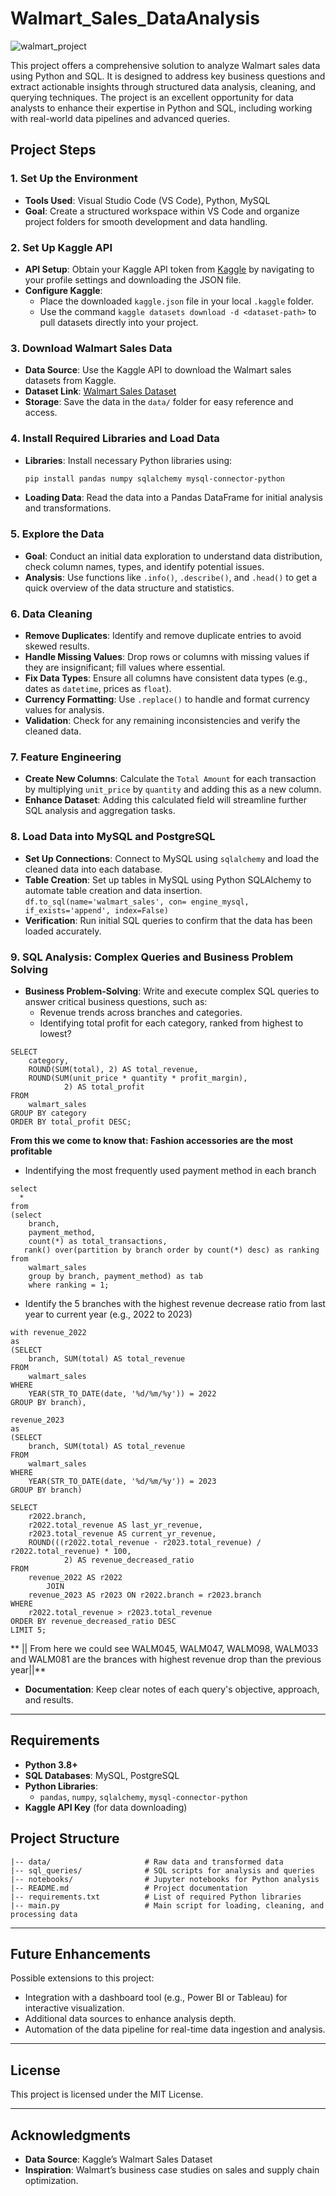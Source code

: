 # Walmart_Sales_DataAnalysis

![walmart_project](https://github.com/user-attachments/assets/ff3c31d9-65bf-4aab-9479-261b74da60ad)


This project offers a comprehensive solution to analyze Walmart sales data using Python and SQL. It is designed to address key business questions and extract actionable insights through structured data analysis, cleaning, and querying techniques. The project is an excellent opportunity for data analysts to enhance their expertise in Python and SQL, including working with real-world data pipelines and advanced queries.

## Project Steps

### 1. Set Up the Environment
   - **Tools Used**: Visual Studio Code (VS Code), Python, MySQL
   - **Goal**: Create a structured workspace within VS Code and organize project folders for smooth development and data handling.

### 2. Set Up Kaggle API
   - **API Setup**: Obtain your Kaggle API token from [Kaggle](https://www.kaggle.com/) by navigating to your profile settings and downloading the JSON file.
   - **Configure Kaggle**: 
      - Place the downloaded `kaggle.json` file in your local `.kaggle` folder.
      - Use the command `kaggle datasets download -d <dataset-path>` to pull datasets directly into your project.

### 3. Download Walmart Sales Data
   - **Data Source**: Use the Kaggle API to download the Walmart sales datasets from Kaggle.
   - **Dataset Link**: [Walmart Sales Dataset](https://www.kaggle.com/najir0123/walmart-10k-sales-datasets)
   - **Storage**: Save the data in the `data/` folder for easy reference and access.

### 4. Install Required Libraries and Load Data
   - **Libraries**: Install necessary Python libraries using:
     ```bash
     pip install pandas numpy sqlalchemy mysql-connector-python
     ```
   - **Loading Data**: Read the data into a Pandas DataFrame for initial analysis and transformations.

### 5. Explore the Data
   - **Goal**: Conduct an initial data exploration to understand data distribution, check column names, types, and identify potential issues.
   - **Analysis**: Use functions like `.info()`, `.describe()`, and `.head()` to get a quick overview of the data structure and statistics.

### 6. Data Cleaning
   - **Remove Duplicates**: Identify and remove duplicate entries to avoid skewed results.
   - **Handle Missing Values**: Drop rows or columns with missing values if they are insignificant; fill values where essential.
   - **Fix Data Types**: Ensure all columns have consistent data types (e.g., dates as `datetime`, prices as `float`).
   - **Currency Formatting**: Use `.replace()` to handle and format currency values for analysis.
   - **Validation**: Check for any remaining inconsistencies and verify the cleaned data.

### 7. Feature Engineering
   - **Create New Columns**: Calculate the `Total Amount` for each transaction by multiplying `unit_price` by `quantity` and adding this as a new column.
   - **Enhance Dataset**: Adding this calculated field will streamline further SQL analysis and aggregation tasks.

### 8. Load Data into MySQL and PostgreSQL
   - **Set Up Connections**: Connect to MySQL using `sqlalchemy` and load the cleaned data into each database.
   - **Table Creation**: Set up tables in MySQL using Python SQLAlchemy to automate table creation and data insertion. `df.to_sql(name='walmart_sales', con= engine_mysql, if_exists='append', index=False)`
   - **Verification**: Run initial SQL queries to confirm that the data has been loaded accurately.

### 9. SQL Analysis: Complex Queries and Business Problem Solving
   - **Business Problem-Solving**: Write and execute complex SQL queries to answer critical business questions, such as:
     - Revenue trends across branches and categories.
     - Identifying total profit for each category, ranked from highest to lowest?
```
SELECT 
    category,
    ROUND(SUM(total), 2) AS total_revenue,
    ROUND(SUM(unit_price * quantity * profit_margin),
            2) AS total_profit
FROM
    walmart_sales
GROUP BY category
ORDER BY total_profit DESC;
```
 **From this we come to know that: **Fashion accessories** are the most profitable**
 
 - Indentifying the most frequently used payment method in each branch
```
select
  *
from
(select
	branch,
    payment_method,
    count(*) as total_transactions,
   rank() over(partition by branch order by count(*) desc) as ranking
from
	walmart_sales
    group by branch, payment_method) as tab
    where ranking = 1;
```
  - Identify the 5 branches with the highest revenue decrease ratio from last year to current year (e.g., 2022 to 2023)

```
with revenue_2022
as 
(SELECT 
    branch, SUM(total) AS total_revenue
FROM
    walmart_sales
WHERE
    YEAR(STR_TO_DATE(date, '%d/%m/%y')) = 2022
GROUP BY branch),

revenue_2023
as 
(SELECT 
    branch, SUM(total) AS total_revenue
FROM
    walmart_sales
WHERE
    YEAR(STR_TO_DATE(date, '%d/%m/%y')) = 2023
GROUP BY branch)

SELECT 
    r2022.branch,
    r2022.total_revenue AS last_yr_revenue,
    r2023.total_revenue AS current_yr_revenue,
    ROUND(((r2022.total_revenue - r2023.total_revenue) / r2022.total_revenue) * 100,
            2) AS revenue_decreased_ratio
FROM
    revenue_2022 AS r2022
        JOIN
    revenue_2023 AS r2023 ON r2022.branch = r2023.branch
WHERE
    r2022.total_revenue > r2023.total_revenue
ORDER BY revenue_decreased_ratio DESC
LIMIT 5;
```
** || From here we could see WALM045, WALM047, WALM098, WALM033 and WALM081 are the brances with highest revenue drop than the previous year||**
 
  - **Documentation**: Keep clear notes of each query's objective, approach, and results.

---

## Requirements

- **Python 3.8+**
- **SQL Databases**: MySQL, PostgreSQL
- **Python Libraries**:
  - `pandas`, `numpy`, `sqlalchemy`, `mysql-connector-python`
- **Kaggle API Key** (for data downloading)


## Project Structure

```plaintext
|-- data/                     # Raw data and transformed data
|-- sql_queries/              # SQL scripts for analysis and queries
|-- notebooks/                # Jupyter notebooks for Python analysis
|-- README.md                 # Project documentation
|-- requirements.txt          # List of required Python libraries
|-- main.py                   # Main script for loading, cleaning, and processing data
```
---


## Future Enhancements

Possible extensions to this project:
- Integration with a dashboard tool (e.g., Power BI or Tableau) for interactive visualization.
- Additional data sources to enhance analysis depth.
- Automation of the data pipeline for real-time data ingestion and analysis.

---

## License

This project is licensed under the MIT License. 

---

## Acknowledgments

- **Data Source**: Kaggle’s Walmart Sales Dataset
- **Inspiration**: Walmart’s business case studies on sales and supply chain optimization.
